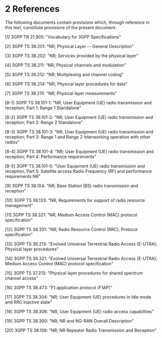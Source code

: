# 2 References

The following documents contain provisions which, through reference in
this text, constitute provisions of the present document.

\[1\] 3GPP TR 21.905: \"Vocabulary for 3GPP Specifications\"

\[2\] 3GPP TS 38.201: \"NR; Physical Layer -- General Description\"

\[3\] 3GPP TS 38.202: \"NR; Services provided by the physical layer\"

\[4\] 3GPP TS 38.211: \"NR; Physical channels and modulation\"

\[5\] 3GPP TS 38.212: \"NR; Multiplexing and channel coding\"

\[6\] 3GPP TS 38.214: \"NR; Physical layer procedures for data\"

\[7\] 3GPP TS 38.215: \"NR; Physical layer measurements\"

\[8-1\] 3GPP TS 38.101-1: \"NR; User Equipment (UE) radio transmission
and reception; Part 1: Range 1 Standalone\"

\[8-2\] 3GPP TS 38.101-2: \"NR; User Equipment (UE) radio transmission
and reception; Part 2: Range 2 Standalone\"

\[8-3\] 3GPP TS 38.101-3: \"NR; User Equipment (UE) radio transmission
and reception; Part 3: Range 1 and Range 2 Interworking operation with
other radios\"

\[8-4\] 3GPP TS 38.101-4: \"NR; User Equipment (UE) radio transmission
and reception; Part 4: Performance requirements\"

\[8-5\] 3GPP TS 38.101-5: \"User Equipment (UE) radio transmission and
reception; Part 5: Satellite access Radio Frequency (RF) and performance
requirements NR\"

\[9\] 3GPP TS 38.104: \"NR; Base Station (BS) radio transmission and
reception\"

\[10\] 3GPP TS 38.133: \"NR; Requirements for support of radio resource
management\"

\[11\] 3GPP TS 38.321: \"NR; Medium Access Control (MAC) protocol
specification\"

\[12\] 3GPP TS 38.331: \"NR; Radio Resource Control (RRC); Protocol
specification\"

\[13\] 3GPP TS 36.213: \"Evolved Universal Terrestrial Radio Access
(E-UTRA); Physical layer procedures\"

\[14\] 3GPP TS 36.321: \"Evolved Universal Terrestrial Radio Access
(E-UTRA); Medium Access Control (MAC) protocol specification\"

\[15\] 3GPP TS 37.213: \"Physical layer procedures for shared spectrum
channel access\"

\[16\] 3GPP TS 38.473: \"F1 application protocol (F1AP)\"

\[17\] 3GPP TS 38.304: \"NR; User Equipment (UE) procedures in Idle mode
and RRC Inactive state\"

\[18\] 3GPP TS 38.306: \"NR; User Equipment (UE) radio access
capabilities\"

\[19\] 3GPP TS 38.300: \"NR; NR and NG-RAN Overall Description\"

\[20\] 3GPP TS 38.106: \"NR; NR Repeater Radio Transmission and
Reception\"